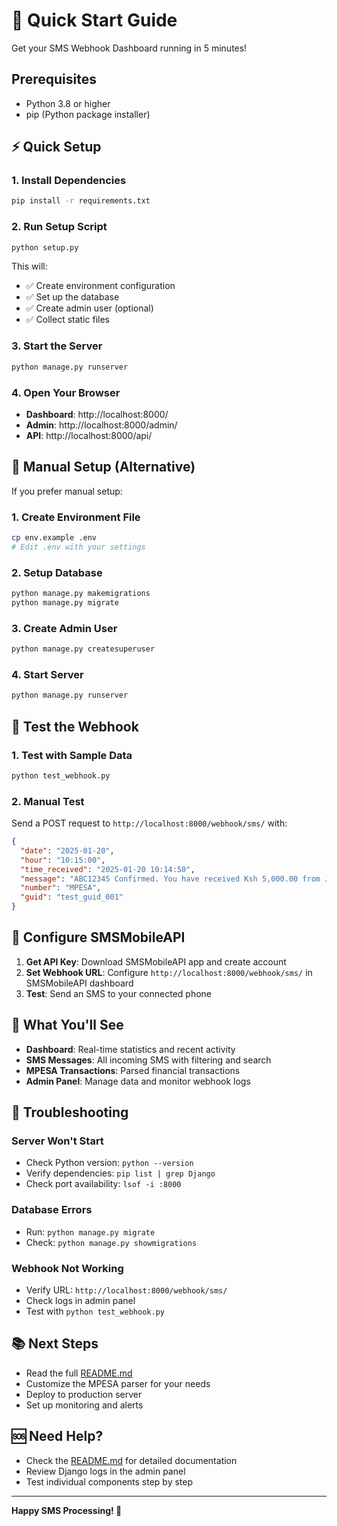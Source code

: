 # 🚀 Quick Start Guide

Get your SMS Webhook Dashboard running in 5 minutes!

## Prerequisites

- Python 3.8 or higher
- pip (Python package installer)

## ⚡ Quick Setup

### 1. Install Dependencies
```bash
pip install -r requirements.txt
```

### 2. Run Setup Script
```bash
python setup.py
```

This will:
- ✅ Create environment configuration
- ✅ Set up the database
- ✅ Create admin user (optional)
- ✅ Collect static files

### 3. Start the Server
```bash
python manage.py runserver
```

### 4. Open Your Browser
- **Dashboard**: http://localhost:8000/
- **Admin**: http://localhost:8000/admin/
- **API**: http://localhost:8000/api/

## 🔧 Manual Setup (Alternative)

If you prefer manual setup:

### 1. Create Environment File
```bash
cp env.example .env
# Edit .env with your settings
```

### 2. Setup Database
```bash
python manage.py makemigrations
python manage.py migrate
```

### 3. Create Admin User
```bash
python manage.py createsuperuser
```

### 4. Start Server
```bash
python manage.py runserver
```

## 🧪 Test the Webhook

### 1. Test with Sample Data
```bash
python test_webhook.py
```

### 2. Manual Test
Send a POST request to `http://localhost:8000/webhook/sms/` with:

```json
{
  "date": "2025-01-20",
  "hour": "10:15:00",
  "time_received": "2025-01-20 10:14:50",
  "message": "ABC12345 Confirmed. You have received Ksh 5,000.00 from John Doe +254712345678 on 20/01/25 at 10:15 AM",
  "number": "MPESA",
  "guid": "test_guid_001"
}
```

## 📱 Configure SMSMobileAPI

1. **Get API Key**: Download SMSMobileAPI app and create account
2. **Set Webhook URL**: Configure `http://localhost:8000/webhook/sms/` in SMSMobileAPI dashboard
3. **Test**: Send an SMS to your connected phone

## 🎯 What You'll See

- **Dashboard**: Real-time statistics and recent activity
- **SMS Messages**: All incoming SMS with filtering and search
- **MPESA Transactions**: Parsed financial transactions
- **Admin Panel**: Manage data and monitor webhook logs

## 🚨 Troubleshooting

### Server Won't Start
- Check Python version: `python --version`
- Verify dependencies: `pip list | grep Django`
- Check port availability: `lsof -i :8000`

### Database Errors
- Run: `python manage.py migrate`
- Check: `python manage.py showmigrations`

### Webhook Not Working
- Verify URL: `http://localhost:8000/webhook/sms/`
- Check logs in admin panel
- Test with `python test_webhook.py`

## 📚 Next Steps

- Read the full [README.md](README.md)
- Customize the MPESA parser for your needs
- Deploy to production server
- Set up monitoring and alerts

## 🆘 Need Help?

- Check the [README.md](README.md) for detailed documentation
- Review Django logs in the admin panel
- Test individual components step by step

---

**Happy SMS Processing! 🎉**
